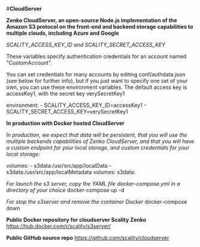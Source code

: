 #**CloudServer**

**Zenko CloudServer, an open-source Node.js implementation of the Amazon S3 protocol on the front-end and backend storage capabilities to multiple clouds, including Azure and Google**


*SCALITY_ACCESS_KEY_ID and SCALITY_SECRET_ACCESS_KEY*

These variables specify authentication credentials for an account named "CustomAccount".

You can set credentials for many accounts by editing conf/authdata.json (see below for further info), but if you just want to specify one set of your own, you can use these environment variables.
The default access key is accessKey1, with the secret key verySecretKey1

  environment:
    - SCALITY_ACCESS_KEY_ID=accessKey1
    - SCALITY_SECRET_ACCESS_KEY=verySecretKey1

**In production with Docker hosted CloudServer**

*In production, we expect that data will be persistent, that you will use the multiple backends capabilities of Zenko CloudServer, and that you will have a custom endpoint for your local storage, and custom credentials for your local storage:*

  volumes:
    - s3data:/usr/src/app/localData
    - s3data:/usr/src/app/localMetadata
volumes:
  s3data:

*For launch the s3 server, copy the YAML file docker-compose.yml in a directory of your choice*
   docker-compose up -d

*For stop the s3server and remove the container Docker*
   docker-compose down

**Public Docker repository for cloudserver Scality Zenko**
  https://hub.docker.com/r/scality/s3server/

**Public GitHub source repo**
  https://github.com/scality/cloudserver
